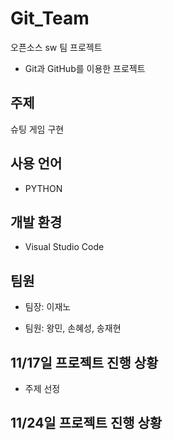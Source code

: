 # Git_Team
오픈소스 sw 팀 프로젝트
  * Git과 GitHub를 이용한 프로젝트

## 주제

슈팅 게임 구현

## 사용 언어

* PYTHON

## 개발 환경

* Visual Studio Code


## 팀원

* 팀장: 이재노

* 팀원: 왕민, 손혜성, 송재현

## 11/17일 프로젝트 진행 상황

* 주제 선정

## 11/24일 프로젝트 진행 상황
